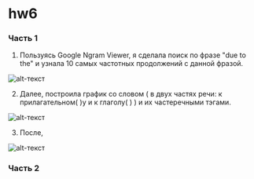 # hw6


### Часть 1

1. Пользуясь Google Ngram Viewer, я сделала поиск по фразе "due to the" и узнала 10 самых частотных продолжений с данной фразой.

![alt-текст](https://pp.userapi.com/c844216/v844216516/1d3cc/rGihY0ewLOc.jpg "Необязательный титул")

2. Далее, построила график со словом ( в двух частях речи: к прилагательном( )у и к глаголу( ) ) и их частеречными тэгами. 

![alt-текст](https://pp.userapi.com/c844724/v844724228/1f1e7/Qf57eRtLSIg.jpg "Необязательный титул")

3. После,

![alt-текст](https://sun9-8.userapi.com/c840620/v840620537/73958/FNH2FUN-sY0.jpg "Необязательный титул")


### Часть 2
